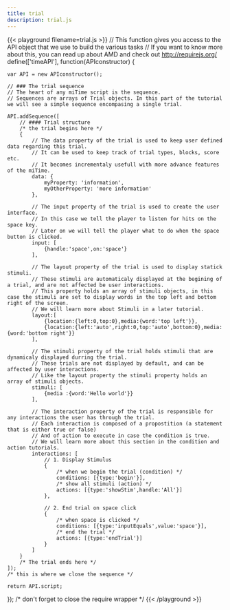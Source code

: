 ```yaml
---
title: trial
description: trial.js
---
```


{{< playground filename=trial.js >}}
// This function gives you access to the API object that we use to build the various tasks
// If you want to know more about this, you can read up about AMD and check out http://requirejs.org/
define(['timeAPI'], function(APIconstructor) {

	var API = new APIconstructor();

	// ### The trial sequence
	// The heart of any miTime script is the sequence.
	// Sequences are arrays of Trial objects. In this part of the tutorial we will see a simple sequence encompasing a single trial.

	API.addSequence([
		// #### Trial structure
		/* the trial begins here */
		{
			// The data property of the trial is used to keep user defined data regarding this trial.
			// It can be used to keep track of trial types, blocks, score etc.
			// It becomes incrementaly usefull with more advance features of the miTime.
			data: {
				myProperty: 'information',
				myOtherProperty: 'more information'
			},

			// The input property of the trial is used to create the user interface.
			// In this case we tell the player to listen for hits on the space key.
			// Later on we will tell the player what to do when the space button is clicked.
			input: [
				{handle:'space',on:'space'}
			],

			// The layout property of the trial is used to display statick stimuli.
			// These stimuli are automaticaly displayed at the begining of a trial, and are not affected be user interactions.
			// This property holds an array of stimuli objects, in this case the stimuli are set to display words in the top left and bottom right of the screen.
			// We will learn more about Stimuli in a later tutorial.
			layout:[
				{location:{left:0,top:0},media:{word:'top left'}},
				{location:{left:'auto',right:0,top:'auto',bottom:0},media:{word:'bottom right'}}
			],

			// The stimuli property of the trial holds stimuli that are dynamicaly displayed durring the trial.
			// These trials are not displayed by default, and can be affected by user interactions.
			// Like the layout property the stimuli property holds an array of stimuli objects.
			stimuli: [
				{media :{word:'Hello world'}}
			],

			// The interaction property of the trial is responsible for any interactions the user has through the trial.
			// Each interaction is composed of a propostition (a statement that is either true or false)
			// And of action to execute in case the condition is true.
			// We will learn more about this section in the condition and action tutorials.
			interactions: [
				// 1. Display Stimulus
				{
					/* when we begin the trial (condition) */
					conditions: [{type:'begin'}],
					/* show all stimuli (action) */
					actions: [{type:'showStim',handle:'All'}]
				},

				// 2. End trial on space click
				{
					/* when space is clicked */
					conditions: [{type:'inputEquals',value:'space'}],
					/* end the trial */
					actions: [{type:'endTrial'}]
				}
			]
		}
		/* The trial ends here */
	]);
	/* this is where we close the sequence */

	return API.script;
});
/* don't forget to close the require wrapper */
    {{< /playground >}}
